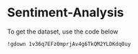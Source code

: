 # Sentiment-Analysis
To get the dataset, use the code below
```bash
!gdown 1v36q7EFz0mprjAv4g6TkQM2YLDKdq0uy
